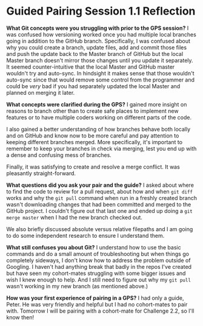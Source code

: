 # Guided Pairing Session 1.1 Reflection

**What Git concepts were you struggling with prior to the GPS session?**
I was confused how versioning worked once you had multiple local branches going in addition to the GitHub branch. Specifically, I was confused about why you could create a branch, update files, add and commit those files and push the update back to the Master branch of GitHub but the local Master branch doesn't mirror those changes until you update it separately. It seemed counter-intuitive that the local Master and GitHub master wouldn't try and auto-sync. In hindsight it makes sense that those wouldn't auto-sync since that would remove some control from the programmer and could be _very_ bad if you had separately updated the local Master and planned on merging it later.

**What concepts were clarified during the GPS?**
I gained more insight on reasons to branch other than to create safe places to implement new features or to have multiple coders working on different parts of the code.

I also gained a better understanding of how branches behave both locally and on GitHub and know now to be more careful and pay attention to keeping different branches merged. More specifically, it's important to remember to keep your branches in check via merging, lest you end up with a dense and confusing mess of branches.

Finally, it was satisfying to create and resolve a merge conflict. It was pleasantly straight-forward.

**What questions did you ask your pair and the guide?**
I asked about where to find the code to review for a pull request, about how and when ```git diff``` works and why the ```git pull``` command when run in a freshly created branch wasn't downloading changes that had been committed and merged to the GitHub project. I couldn't figure out that last one and ended up doing a ```git merge master``` when I had the new branch checked out. 

We also briefly discussed absolute versus relative filepaths and I am going to do some independent research to ensure I understand them.

**What still confuses you about Git?**
I understand how to use the basic commands and do a small amount of troubleshooting but when things go completely sideways, I don't know how to address the problem outside of Googling. I haven't had anything break that badly in the repos I've created but have seen my cohort-mates struggling with some bigger issues and wish I knew enough to help. And I still need to figure out why my ```git pull``` wasn't working in my new branch (as mentioned above.)

**How was your first experience of pairing in a GPS?**
I had only a guide, Peter. He was very friendly and helpful but I had no cohort-mates to pair with. Tomorrow I will be pairing with a cohort-mate for Challenge 2.2, so I'll know then!